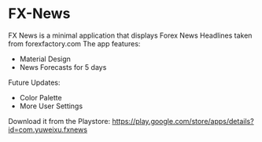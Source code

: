 FX-News
=======


FX News is a minimal application that displays Forex News Headlines taken from forexfactory.com
The app features:
- Material Design
- News Forecasts for 5 days

Future Updates:
- Color Palette
- More User Settings

Download it from the Playstore:
https://play.google.com/store/apps/details?id=com.yuweixu.fxnews
